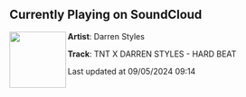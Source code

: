 ## Currently Playing on SoundCloud

[<img align="left" width="100" src="https://i1.sndcdn.com/artworks-DY7puZORzoT37Dds-PfYjFg-t500x500.jpg">](https://soundcloud.com/darren-styles/tnt-x-darren-styles-hard-beat-1)

**Artist**: Darren Styles 

**Track**: TNT X DARREN STYLES - HARD BEAT

Last updated at 09/05/2024 09:14
